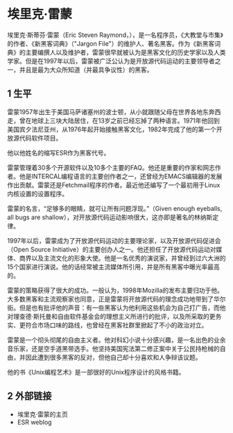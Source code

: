 # 埃里克·雷蒙



埃里克·斯蒂芬·雷蒙（Eric Steven Raymond，），是一名程序员，《大教堂与市集》的作者、《新黑客词典》（"Jargon File"）的维护人、著名黑客。作为《新黑客词典》的主要编撰人以及维护者，雷蒙很早就被认为是黑客文化的历史学家以及人类学家。但是在1997年以后，雷蒙被广泛公认为是开放源代码运动的主要领导者之一，并且是最为大众所知道（并最具争议性）的黑客。



## 1 生平

雷蒙1957年出生于美国马萨诸塞州的波士顿，从小就跟随父母在世界各地东奔西走，曾在地球上三块大陆居住，在13岁之前已经忘掉了两种语言。1971年他回到美国宾夕法尼亚州，从1976年起开始接触黑客文化，1982年完成了他的第一个开放源代码软件项目。

他以他姓名的缩写ESR作为黑客代号。

雷蒙管理着30多个开源软件以及10多个主要的FAQ。他还是重要的作家和网志作者。他是INTERCAL编程语言的主要创作者之一，还曾经为EMACS编辑器的发展作出贡献。雷蒙还是Fetchmail程序的作者。最近他还编写了一个最初用于Linux内核设置的设置程序。

雷蒙的名言，“足够多的眼睛，就可让所有问题浮现。”（Given enough eyeballs, all bugs are shallow），对开放源代码运动影响很大，这亦即是著名的林纳斯定律。

1997年以后，雷蒙成为了开放源代码运动的主要理论家，以及开放源代码促进会（Open Source Initiative）的主要创办人之一。他还担任了开放源代码运动对媒体、商界以及主流文化的形象大使。他是一名优秀的演说家，并曾经到过六大洲的15个国家进行演说。他的话经常被主流媒体所引用，并是所有黑客中曝光率最高的。

雷蒙的策略获得了很大的成功。一般认为，1998年Mozilla的发布主要归功于他。大多数黑客和主流观察家也同意，正是雷蒙将开放源代码的理念成功地带到了华尔街。但是也有批评他的声音：有一些黑客认为他利用这些机会为自己打广告，而他对理查德·斯托曼和自由软件基金会的理想主义所进行的批评，以及所采取的更务实、更符合市场口味的路线，也曾经在黑客社群里掀起了不小的政治对立。

雷蒙是一个彻头彻尾的自由主义者。他对科幻小说十分感兴趣，是一名出色的业余音乐家，还是空手道黑带选手。他坚持美国宪法第二修正案中关于公民持枪械的自由，并因此遭到很多黑客的反对，但他自己却十分喜欢和人争辩该议题。

他的书《Unix编程艺术》是一部很好的Unix程序设计的风格书籍。



## 2 外部链接

* 埃里克·雷蒙的主页
* ESR weblog



